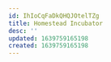 ```yaml
---
id: IhIoCqFaDkQHQJOtelTZg
title: Homestead Incubator
desc: ''
updated: 1639759165198
created: 1639759165198
---
```



